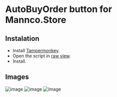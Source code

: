 # AutoBuyOrder button for Mannco.Store

## Instalation
- Install [Tampermonkey](https://www.tampermonkey.net/). 
- Open the script in [raw view](https://github.com/LucasHenriqueDiniz/Auto-BUyOrder-button/raw/main/Auto-BuyOrder-button.user.js).
- Install.

## Images
![image](https://user-images.githubusercontent.com/63087780/198840304-e795af44-2685-4a2d-a4f9-cc64adc39669.png)
![image](https://user-images.githubusercontent.com/63087780/198840316-e9d0794c-f4ce-4983-be1d-e5e083d33da6.png)
![image](https://user-images.githubusercontent.com/63087780/198840332-eafe86cc-d7d3-448a-9bdc-3a1e0df9c2a7.png)
